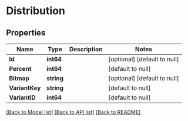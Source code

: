 # Distribution

## Properties
Name | Type | Description | Notes
------------ | ------------- | ------------- | -------------
**Id** | **int64** |  | [optional] [default to null]
**Percent** | **int64** |  | [default to null]
**Bitmap** | **string** |  | [optional] [default to null]
**VariantKey** | **string** |  | [default to null]
**VariantID** | **int64** |  | [default to null]

[[Back to Model list]](../README.md#documentation-for-models) [[Back to API list]](../README.md#documentation-for-api-endpoints) [[Back to README]](../README.md)


